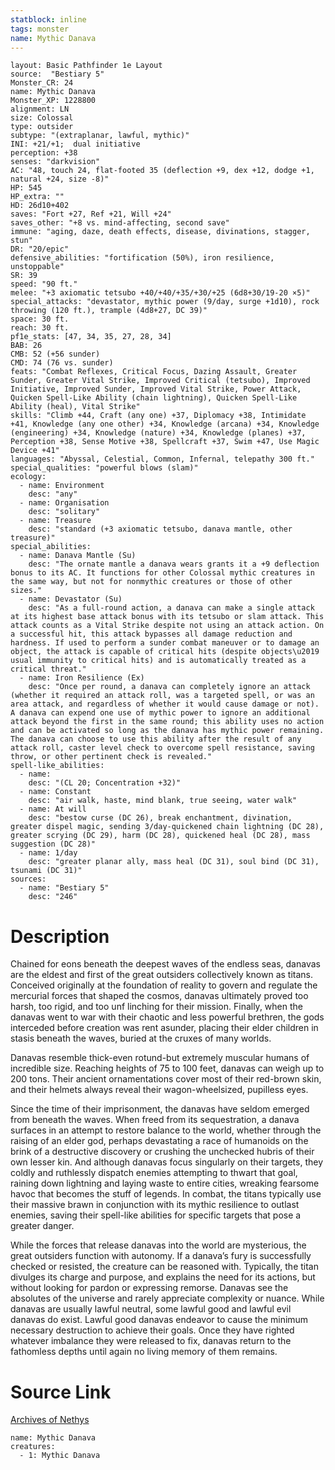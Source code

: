 ```yaml
---
statblock: inline
tags: monster
name: Mythic Danava
---
```

```statblock
layout: Basic Pathfinder 1e Layout
source:  "Bestiary 5"
Monster_CR: 24
name: Mythic Danava
Monster_XP: 1228800
alignment: LN
size: Colossal
type: outsider
subtype: "(extraplanar, lawful, mythic)"
INI: +21/+1;  dual initiative
perception: +38
senses: "darkvision"
AC: "48, touch 24, flat-footed 35 (deflection +9, dex +12, dodge +1, natural +24, size -8)"
HP: 545
HP_extra: ""
HD: 26d10+402
saves: "Fort +27, Ref +21, Will +24"
saves_other: "+8 vs. mind-affecting, second save"
immune: "aging, daze, death effects, disease, divinations, stagger, stun"
DR: "20/epic"
defensive_abilities: "fortification (50%), iron resilience, unstoppable"
SR: 39
speed: "90 ft."
melee: "+3 axiomatic tetsubo +40/+40/+35/+30/+25 (6d8+30/19-20 ×5)"
special_attacks: "devastator, mythic power (9/day, surge +1d10), rock throwing (120 ft.), trample (4d8+27, DC 39)"
space: 30 ft.
reach: 30 ft.
pf1e_stats: [47, 34, 35, 27, 28, 34]
BAB: 26
CMB: 52 (+56 sunder)
CMD: 74 (76 vs. sunder)
feats: "Combat Reflexes, Critical Focus, Dazing Assault, Greater Sunder, Greater Vital Strike, Improved Critical (tetsubo), Improved Initiative, Improved Sunder, Improved Vital Strike, Power Attack, Quicken Spell-Like Ability (chain lightning), Quicken Spell-Like Ability (heal), Vital Strike"
skills: "Climb +44, Craft (any one) +37, Diplomacy +38, Intimidate +41, Knowledge (any one other) +34, Knowledge (arcana) +34, Knowledge (engineering) +34, Knowledge (nature) +34, Knowledge (planes) +37, Perception +38, Sense Motive +38, Spellcraft +37, Swim +47, Use Magic Device +41"
languages: "Abyssal, Celestial, Common, Infernal, telepathy 300 ft."
special_qualities: "powerful blows (slam)"
ecology:
  - name: Environment
    desc: "any"
  - name: Organisation
    desc: "solitary"
  - name: Treasure
    desc: "standard (+3 axiomatic tetsubo, danava mantle, other treasure)"
special_abilities:
  - name: Danava Mantle (Su)
    desc: "The ornate mantle a danava wears grants it a +9 deflection bonus to its AC. It functions for other Colossal mythic creatures in the same way, but not for nonmythic creatures or those of other sizes."
  - name: Devastator (Su)
    desc: "As a full-round action, a danava can make a single attack at its highest base attack bonus with its tetsubo or slam attack. This attack counts as a Vital Strike despite not using an attack action. On a successful hit, this attack bypasses all damage reduction and hardness. If used to perform a sunder combat maneuver or to damage an object, the attack is capable of critical hits (despite objects\u2019 usual immunity to critical hits) and is automatically treated as a critical threat."
  - name: Iron Resilience (Ex)
    desc: "Once per round, a danava can completely ignore an attack (whether it required an attack roll, was a targeted spell, or was an area attack, and regardless of whether it would cause damage or not). A danava can expend one use of mythic power to ignore an additional attack beyond the first in the same round; this ability uses no action and can be activated so long as the danava has mythic power remaining. The danava can choose to use this ability after the result of any attack roll, caster level check to overcome spell resistance, saving throw, or other pertinent check is revealed."
spell-like_abilities:
  - name:
    desc: "(CL 20; Concentration +32)"
  - name: Constant
    desc: "air walk, haste, mind blank, true seeing, water walk"
  - name: At will
    desc: "bestow curse (DC 26), break enchantment, divination, greater dispel magic, sending 3/day-quickened chain lightning (DC 28), greater scrying (DC 29), harm (DC 28), quickened heal (DC 28), mass suggestion (DC 28)"
  - name: 1/day
    desc: "greater planar ally, mass heal (DC 31), soul bind (DC 31), tsunami (DC 31)"
sources:
  - name: "Bestiary 5"
    desc: "246"
```
# Description
Chained for eons beneath the deepest waves of the endless seas, danavas are the eldest and first of the great outsiders collectively known as titans. Conceived originally at the foundation of reality to govern and regulate the mercurial forces that shaped the cosmos, danavas ultimately proved too harsh, too rigid, and too unf linching for their mission. Finally, when the danavas went to war with their chaotic and less powerful brethren, the gods interceded before creation was rent asunder, placing their elder children in stasis beneath the waves, buried at the cruxes of many worlds.

 Danavas resemble thick-even rotund-but extremely muscular humans of incredible size. Reaching heights of 75 to 100 feet, danavas can weigh up to 200 tons. Their ancient ornamentations cover most of their red-brown skin, and their helmets always reveal their wagon-wheelsized, pupilless eyes.

 Since the time of their imprisonment, the danavas have seldom emerged from beneath the waves. When freed from its sequestration, a danava surfaces in an attempt to restore balance to the world, whether through the raising of an elder god, perhaps devastating a race of humanoids on the brink of a destructive discovery or crushing the unchecked hubris of their own lesser kin. And although danavas focus singularly on their targets, they coldly and ruthlessly dispatch enemies attempting to thwart that goal, raining down lightning and laying waste to entire cities, wreaking fearsome havoc that becomes the stuff of legends. In combat, the titans typically use their massive brawn in conjunction with its mythic resilience to outlast enemies, saving their spell-like abilities for specific targets that pose a greater danger.

 While the forces that release danavas into the world are mysterious, the great outsiders function with autonomy. If a danava’s fury is successfully checked or resisted, the creature can be reasoned with. Typically, the titan divulges its charge and purpose, and explains the need for its actions, but without looking for pardon or expressing remorse. Danavas see the absolutes of the universe and rarely appreciate complexity or nuance. While danavas are usually lawful neutral, some lawful good and lawful evil danavas do exist. Lawful good danavas endeavor to cause the minimum necessary destruction to achieve their goals. Once they have righted whatever imbalance they were released to fix, danavas return to the fathomless depths until again no living memory of them remains.
# Source Link
[Archives of Nethys](https://aonprd.com/MythicMonsterDisplay.aspx?ItemName=Danava)
```encounter-table
name: Mythic Danava
creatures:
  - 1: Mythic Danava
```
